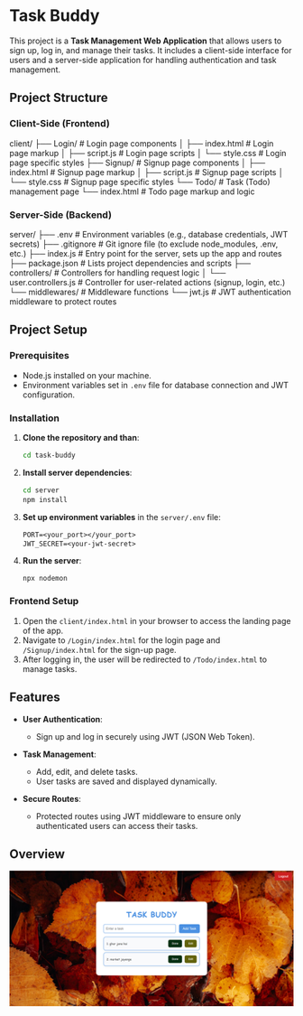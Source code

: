 # Task Buddy

This project is a **Task Management Web Application** that allows users to sign up, log in, and manage their tasks. It includes a client-side interface for users and a server-side application for handling authentication and task management.

## Project Structure

### Client-Side (Frontend)

client/
├── Login/ # Login page components
│ ├── index.html # Login page markup
│ ├── script.js # Login page scripts
│ └── style.css # Login page specific styles
├── Signup/ # Signup page components
│ ├── index.html # Signup page markup
│ ├── script.js # Signup page scripts
│ └── style.css # Signup page specific styles
└── Todo/ # Task (Todo) management page
└── index.html # Todo page markup and logic

### Server-Side (Backend)

server/
├── .env # Environment variables (e.g., database credentials, JWT secrets)
├── .gitignore # Git ignore file (to exclude node_modules, .env, etc.)
├── index.js # Entry point for the server, sets up the app and routes
├── package.json # Lists project dependencies and scripts
├── controllers/ # Controllers for handling request logic
│ └── user.controllers.js # Controller for user-related actions (signup, login, etc.)
└── middlewares/ # Middleware functions
└── jwt.js # JWT authentication middleware to protect routes

## Project Setup

### Prerequisites

- Node.js installed on your machine.
- Environment variables set in `.env` file for database connection and JWT configuration.

### Installation

1. **Clone the repository and than**:

   ```bash
   cd task-buddy
   ```

2. **Install server dependencies**:

   ```bash
   cd server
   npm install
   ```

3. **Set up environment variables** in the `server/.env` file:

   ```
   PORT=<your_port></your_port>
   JWT_SECRET=<your-jwt-secret>
   ```

4. **Run the server**:
   ```bash
   npx nodemon
   ```

### Frontend Setup

1. Open the `client/index.html` in your browser to access the landing page of the app.
2. Navigate to `/Login/index.html` for the login page and `/Signup/index.html` for the sign-up page.
3. After logging in, the user will be redirected to `/Todo/index.html` to manage tasks.

## Features

- **User Authentication**:
  - Sign up and log in securely using JWT (JSON Web Token).
- **Task Management**:

  - Add, edit, and delete tasks.
  - User tasks are saved and displayed dynamically.

- **Secure Routes**:
  - Protected routes using JWT middleware to ensure only authenticated users can access their tasks.

## Overview

![alt text](image.png)
